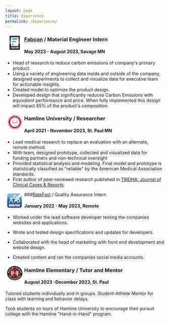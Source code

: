 ```yaml
---
layout: page
title: Experience
permalink: /Experience/
---
```


<img src="/fabconLogo.png" width="50" align="left" style="padding:5px"/>

### [Fabcon](https://fabconprecast.com/) / Material Engineer Intern

#### May 2023 - August 2023, Savage MN

-   Head of research to reduce carbon emissions of company's primary product.
-   Using a variety of engineering data inside and outside of the company, designed experiments to collect and visualize data for executive team for actionable insights.
-   Created model to optimize the product design.
-   Developed design that significantly reduces Carbon Emissions with equivalent performance and price. When fully implemented this design will impact 85% of the product's composition.

<img src="/Hamline_logo.png" width="50" align="left" style="padding:5px"/>

### **Hamline University** / Researcher

#### April 2021 - November 2023, St. Paul MN

-   Lead medical research to replace an evaluation with an alternate, remote method.
-   With team, designed prototype, collected and visualized data for funding partners and non-technical oversight
-   Provided statistical analysis and modeling. Final model and prototype is statistically classified as "reliable" by the American Medical Association standards.
-   First author of peer-reviewed research published in [TRIDHA: Journal of Clinical Cases & Reports](https://www.tridhascholars.org/pdfs/a-pilot-study-for-at-home-measurement-of-grip-strength-via-telemedicine-JOCCR-6-S11-1063.pdf).

<img src="/ratefast_logo.png" width="50" align="left" style="padding:5px"/>

###[RateFast](https://www.rate-fast.com/) / Quality Assurance Intern

#### January 2022 - May 2023, Remote

-   Worked under the lead software developer testing the companies websites and applications.

-   Wrote and tested design specifications and updates for developers.

-   Collaborated with the head of marketing with front end development and website design.

-   Created content and ran the companies social media accounts.

<img src="/Hamline_hh_logo.png" width="50" align="left" style="padding:5px"/>

### **Hamline Elementary /** Tutor and Mentor

#### August 2023 -December 2023, St. Paul

Tutored students individually and in groups. Student-Athlete Mentor for class with learning and behavior delays.

Took students on tours of Hamline University to encourage their pursuit college with the Hamline "Hand-in-Hand" program.
